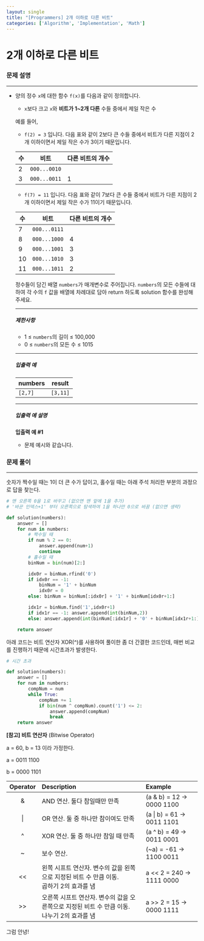 ```yaml
---
layout: single
title: "[Programmers] 2개 이하로 다른 비트"
categories: ['Algorithm', 'Implementation', 'Math']
---
```


# 2개 이하로 다른 비트

### 문제 설명

---

- 양의 정수 `x`에 대한 함수 `f(x)`를 다음과 같이 정의합니다.

  - `x`보다 크고 `x`와 **비트가 1~2개 다른** 수들 중에서 제일 작은 수

  예를 들어,

  - `f(2) = 3` 입니다. 다음 표와 같이 2보다 큰 수들 중에서 비트가 다른 지점이 2개 이하이면서 제일 작은 수가 3이기 때문입니다.

  | 수   | 비트         | 다른 비트의 개수 |
  | ---- | ------------ | ---------------- |
  | 2    | `000...0010` |                  |
  | 3    | `000...0011` | 1                |

  - `f(7) = 11` 입니다. 다음 표와 같이 7보다 큰 수들 중에서 비트가 다른 지점이 2개 이하이면서 제일 작은 수가 11이기 때문입니다.

  | 수   | 비트         | 다른 비트의 개수 |
  | ---- | ------------ | ---------------- |
  | 7    | `000...0111` |                  |
  | 8    | `000...1000` | 4                |
  | 9    | `000...1001` | 3                |
  | 10   | `000...1010` | 3                |
  | 11   | `000...1011` | 2                |

  정수들이 담긴 배열 `numbers`가 매개변수로 주어집니다. `numbers`의 모든 수들에 대하여 각 수의 `f` 값을 배열에 차례대로 담아 return 하도록 solution 함수를 완성해주세요.

  ------

  ##### 제한사항

  - 1 ≤ `numbers`의 길이 ≤ 100,000
  - 0 ≤ `numbers`의 모든 수 ≤ 1015

  ------

  ##### 입출력 예

  | numbers | result   |
  | ------- | -------- |
  | `[2,7]` | `[3,11]` |

  ------

  ##### 입출력 예 설명

  **입출력 예 #1**

  - 문제 예시와 같습니다.



### 문제 풀이

---

숫자가 짝수일 때는 1이 더 큰 수가 답이고, 홀수일 때는 아래 주석 처리한 부분의 과정으로 답을 찾는다. 

```python
# 맨 오른쪽 0을 1로 바꾸고 (없으면 맨 앞에 1을 추가)
# '바꾼 인덱스+1' 부터 오른쪽으로 탐색하여 1을 하나만 0으로 바꿈 (없으면 생략)

def solution(numbers):
    answer = []
    for num in numbers:
        # 짝수일 때
        if num % 2 == 0: 
            answer.append(num+1)
            continue
        # 홀수일 때
        binNum = bin(num)[2:]

        idx0r = binNum.rfind('0')
        if idx0r == -1: 
            binNum = '1' + binNum
            idx0r = 0
        else: binNum = binNum[:idx0r] + '1' + binNum[idx0r+1:]

        idx1r = binNum.find('1',idx0r+1)
        if idx1r == -1: answer.append(int(binNum,2))
        else: answer.append(int(binNum[:idx1r] + '0' + binNum[idx1r+1:],2))

    return answer
```



아래 코드는 비트 연산자 XOR(^)를 사용하여 풀이한 좀 더 간결한 코드인데, 매번 비교를 진행하기 때문에 시간초과가 발생한다. 

```python
# 시간 초과

def solution(numbers):
    answer = []
    for num in numbers:
        compNum = num
        while True:
            compNum += 1
            if bin(num ^ compNum).count('1') <= 2:
                answer.append(compNum)
                break
    return answer
```



**[참고] 비트 연산자** (Bitwise Operator)

a = 60, b = 13 이라 가정한다.

a = 0011 1100

b = 0000 1101

| Operator | Description                                                  | Example                   |
| :------: | :----------------------------------------------------------- | :------------------------ |
|    &     | AND 연산. 둘다 참일때만 만족                                 | (a & b) = 12 → 0000 1100  |
|    \|    | OR 연산. 둘 중 하나만 참이여도 만족                          | (a \| b) = 61 → 0011 1101 |
|    ^     | XOR 연산. 둘 중 하나만 참일 때 만족                          | (a ^ b) = 49 → 0011 0001  |
|    ~     | 보수 연산.                                                   | (~a) = -61 → 1100 0011    |
|    <<    | 왼쪽 시프트 연산자. 변수의 값을 왼쪽으로 지정된 비트 수 만큼 이동. <br />곱하기 2의 효과를 냄 | a << 2 = 240 → 1111 0000  |
|    >>    | 오른쪽 시프트 연산자. 변수의 값을 오른쪽으로 지정된 비트 수 만큼 이동. <br />나누기 2의 효과를 냄 | a >> 2 = 15 → 0000 1111   |







그럼 안녕!
